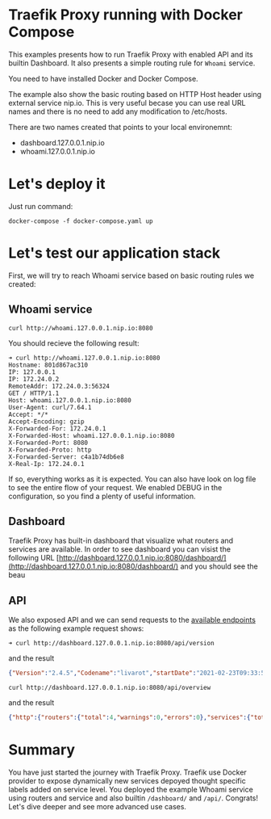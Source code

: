 # Traefik Proxy running with Docker Compose

This examples presents how to run Traefik Proxy with enabled API and its builtin Dashboard. It also presents a simple routing rule for `Whoami` service. 

You need to have installed Docker and Docker Compose. 

The example also show the basic routing based on HTTP Host header using external service nip.io. This is very useful becase you can use real URL names and there is no need to add any modification to /etc/hosts. 

There are two names created that points to your local environemnt:

- dashboard.127.0.0.1.nip.io 
- whoami.127.0.0.1.nip.io


# Let's deploy it

Just run command:
```shell
docker-compose -f docker-compose.yaml up
```

# Let's test our application stack

First, we will try to reach Whoami service based on basic routing rules we created:

## Whoami service

```shell
curl http://whoami.127.0.0.1.nip.io:8080
```

You should recieve the following result:

```shell
➜ curl http://whoami.127.0.0.1.nip.io:8080
Hostname: 801d867ac310
IP: 127.0.0.1
IP: 172.24.0.2
RemoteAddr: 172.24.0.3:56324
GET / HTTP/1.1
Host: whoami.127.0.0.1.nip.io:8080
User-Agent: curl/7.64.1
Accept: */*
Accept-Encoding: gzip
X-Forwarded-For: 172.24.0.1
X-Forwarded-Host: whoami.127.0.0.1.nip.io:8080
X-Forwarded-Port: 8080
X-Forwarded-Proto: http
X-Forwarded-Server: c4a1b74db6e8
X-Real-Ip: 172.24.0.1
```

If so, everything works as it is expected. You can also have look on log file to see the entire flow of your request. We enabled DEBUG in the configuration, so you find a plenty of useful information. 

##  Dashboard

Traefik Proxy has built-in dashboard that visualize what routers and services are available. In order to see dashboard you can visist the following URL 
[http://dashboard.127.0.0.1.nip.io:8080/dashboard/](http://dashboard.127.0.0.1.nip.io:8080/dashboard/) and you should see the beau

## API

We also exposed API and we can send requests to the [available endpoints](https://doc.traefik.io/traefik/operations/api/#endpoints) as the following example request shows:

```shell
➜ curl http://dashboard.127.0.0.1.nip.io:8080/api/version
```
and the result
```json
{"Version":"2.4.5","Codename":"livarot","startDate":"2021-02-23T09:33:56.4443914Z"}%
```

```shell
curl http://dashboard.127.0.0.1.nip.io:8080/api/overview
```
and the result
```json
{"http":{"routers":{"total":4,"warnings":0,"errors":0},"services":{"total":5,"warnings":0,"errors":0},"middlewares":{"total":2,"warnings":0,"errors":0}},"tcp":{"routers":{"total":0,"warnings":0,"errors":0},"services":{"total":0,"warnings":0,"errors":0}},"udp":{"routers":{"total":0,"warnings":0,"errors":0},"services":{"total":0,"warnings":0,"errors":0}},"features":{"tracing":"","metrics":"","accessLog":false},"providers":["Docker"]}
```

# Summary

You have just started the journey with Traefik Proxy. Traefik use Docker provider to expose dynamically new services depoyed thought specific labels added on service level. 
You deployed the example Whoami service using routers and service and also builtin `/dashboard/` and `/api/`. Congrats! Let's dive deeper and see more advanced use cases.